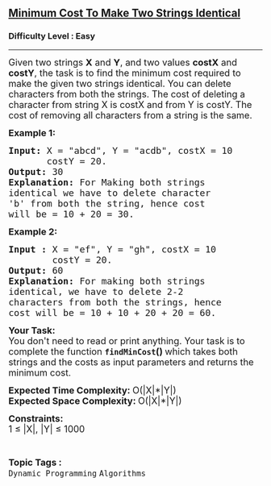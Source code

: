 <h2><a href="https://practice.geeksforgeeks.org/problems/minimum-cost-to-make-two-strings-identical1107/1">Minimum Cost To Make Two Strings Identical</a></h2><h3>Difficulty Level : Easy</h3><hr><div class="problems_problem_content__Xm_eO"><p><span style="font-size:18px">Given two strings <strong>X</strong> and <strong>Y</strong>, and two values <strong>costX</strong> and <strong>costY</strong>, the task is to find the minimum cost required to make the given two strings identical. You can delete characters from both the strings. The cost of deleting a character from string X is costX and from Y is costY. The cost of removing all characters from a string is the same.</span></p>

<p><span style="font-size:18px"><strong>Example 1:</strong></span></p>

<pre><span style="font-size:18px"><strong>Input: </strong>X = "abcd", Y = "acdb", costX = 10 
       costY = 20.
<strong>Output:</strong> 30
<strong>Explanation: </strong>For Making both strings 
identical we have to delete character 
'b' from both the string, hence cost 
will be = 10 + 20 = 30.</span></pre>

<p><span style="font-size:18px"><strong>Example 2:</strong></span></p>

<pre><span style="font-size:18px"><strong>Input : </strong>X = "ef", Y = "gh", costX = 10
        costY = 20.
<strong>Output: </strong>60
<strong>Explanation: </strong>For making both strings 
identical, we have to delete 2-2 
characters from both the strings, hence 
cost will be = 10 + 10 + 20 + 20 = 60.</span>
</pre>

<p><span style="font-size:18px"><strong>Your Task:</strong><br>
You don't need to read or&nbsp;print anything. Your task is to complete the function <strong><code>findMinCost</code>()&nbsp;</strong>which takes both strings and the costs as input parameters and returns the minimum cost.</span></p>

<p><span style="font-size:18px"><strong>Expected Time Complexity:&nbsp;</strong>O(|X|*|Y|)<br>
<strong>Expected Space Complexity: </strong>O(|X|*|Y|</span><span style="font-size:18px">)</span></p>

<p><span style="font-size:18px"><strong>Constraints:</strong><br>
1 ≤ |X|, |Y| ≤ 1000</span></p>
</div><br><p><span style=font-size:18px><strong>Topic Tags : </strong><br><code>Dynamic Programming</code>&nbsp;<code>Algorithms</code>&nbsp;